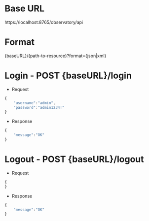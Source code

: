 # Base URL
https://localhost:8765/observatory/api

# Format 
{baseURL}/{path-to-resource}?format={json|xml}

# Login - POST {baseURL}/login
- Request
```javascript
{
    "username":"admin",
    "password":"admin1234!"
}
```
- Response
```javascript
{
    "message":"OK"
}
```

# Logout - POST {baseURL}/logout
- Request
```javascript
{
}
```
- Response
```javascript
{
    "message":"OK"
}
```